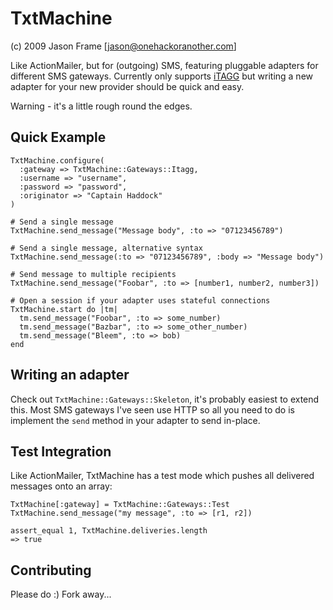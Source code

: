TxtMachine
==========

(c) 2009 Jason Frame [jason@onehackoranother.com]

Like ActionMailer, but for (outgoing) SMS, featuring pluggable adapters for
different SMS gateways. Currently only supports [iTAGG](http://www.itagg.com/)
but writing a new adapter for your new provider should be quick and easy.

Warning - it's a little rough round the edges.

Quick Example
-------------

    TxtMachine.configure(
      :gateway => TxtMachine::Gateways::Itagg,
      :username => "username",
      :password => "password",
      :originator => "Captain Haddock"
    )
    
    # Send a single message
    TxtMachine.send_message("Message body", :to => "07123456789")
    
    # Send a single message, alternative syntax
    TxtMachine.send_message(:to => "07123456789", :body => "Message body")
    
    # Send message to multiple recipients
    TxtMachine.send_message("Foobar", :to => [number1, number2, number3])
    
    # Open a session if your adapter uses stateful connections
    TxtMachine.start do |tm|
      tm.send_message("Foobar", :to => some_number)
      tm.send_message("Bazbar", :to => some_other_number)
      tm.send_message("Bleem", :to => bob)
    end
    
Writing an adapter
------------------

Check out `TxtMachine::Gateways::Skeleton`, it's probably easiest to extend this. Most
SMS gateways I've seen use HTTP so all you need to do is implement the `send` method
in your adapter to send in-place.

Test Integration
----------------

Like ActionMailer, TxtMachine has a test mode which pushes all delivered messages onto
an array:

    TxtMachine[:gateway] = TxtMachine::Gateways::Test
    TxtMachine.send_message("my message", :to => [r1, r2])
    
    assert_equal 1, TxtMachine.deliveries.length
    => true
    
Contributing
------------

Please do :) Fork away...